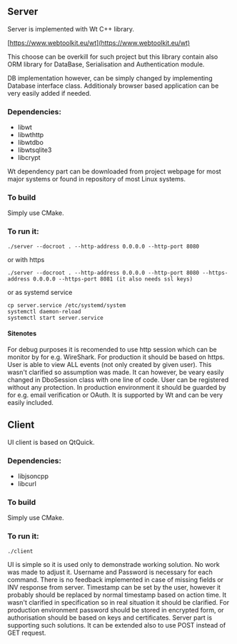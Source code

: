 ## Server
Server is implemented with Wt C++ library.

[https://www.webtoolkit.eu/wt](https://www.webtoolkit.eu/wt)

This choose can be overkill for such project but this library contain also ORM library for DataBase, Serialisation and Authentication module.

DB implementation however, can be simply changed by implementing Database interface class. Additionaly browser based application can be very easily added if needed.

### Dependencies:
 - libwt 
 - libwthttp 
 - libwtdbo 
 - libwtsqlite3 
 - libcrypt

Wt dependency part can be downloaded from project webpage for most major systems or found in repository of most Linux systems.

### To build
Simply use CMake.

### To run it:
    ./server --docroot . --http-address 0.0.0.0 --http-port 8080

or with https

    ./server --docroot . --http-address 0.0.0.0 --http-port 8080 --https-address 0.0.0.0 --https-port 8081 (it also needs ssl keys)

or as systemd service

    cp server.service /etc/systemd/system
    systemctl daemon-reload
    systemctl start server.service

#### Sitenotes
For debug purposes it is recomended to use http session which can be monitor by for e.g. WireShark. For production it should be based on https.
User is able to view ALL events (not only created by given user).
This wasn't clarified so assumption was made. It can however, be veary easily changed in DboSession class with one line of code.
User can be registered without any protection. In production environment it should be guarded by for e.g. email verification or OAuth. It is supported by Wt and can be very easily included.

## Client
UI client is based on QtQuick.

### Dependencies:
- libjsoncpp
- libcurl

### To build
Simply use CMake.

### To run it:
    ./client

UI is simple so it is used only to demonstrade working solution. No work was made to adjust it.
Username and Password is necessary for each command. There is no feedback implemented in case of missing fields or INV response from server.
Timestamp can be set by the user, however it probably should be replaced by normal timestamp based on action time. It wasn't clarified in specification so in real situation it should be clarified.
For production environment password should be stored in encrypted form, or authorisation should be based on keys and certificates. Server part is supporting such solutions.
It can be extended also to use POST instead of GET request.
